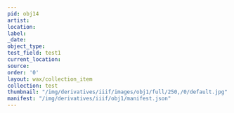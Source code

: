 ```yaml
---
pid: obj14
artist: 
location: 
label: 
_date: 
object_type: 
test_field: test1
current_location: 
source: 
order: '0'
layout: wax/collection_item
collection: test
thumbnail: "/img/derivatives/iiif/images/obj1/full/250,/0/default.jpg"
manifest: "/img/derivatives/iiif/obj1/manifest.json"
---
```

